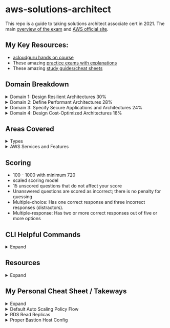# aws-solutions-architect
This repo is a guide to taking solutions architect associate cert in 2021. The main [overview of the exam](https://github.com/MattN-HB/aws-solutions-architect/blob/main/AWS-Certified-Solutions-Architect-Associate_Exam-Guide.pdf) and [AWS official site](https://aws.amazon.com/certification/certified-solutions-architect-associate/). 

## My Key Resources: 
* [acloudguru hands on course](https://acloudguru.com/course/aws-certified-solutions-architect-associate-saa-c02)
* These amazing [practice exams with explanations](https://www.udemy.com/course/aws-certified-solutions-architect-associate-amazon-practice-exams-saa-c02/)
* These amazing [study guides/cheat sheets](https://tutorialsdojo.com/aws-cheat-sheets/)

## Domain Breakdown 
<details>
  <summary>Domain 1: Design Resilient Architectures 30%</summary>

1.1 Design a multi-tier architecture solution
* Determine a solution design based on access patterns.
* Determine a scaling strategy for components used in a design.
* Select an appropriate database based on requirements.
* Select an appropriate compute and storage service based on requirements.
  ![image](https://user-images.githubusercontent.com/44328319/130339173-4edaa5d0-ac67-463a-ac16-84ac8e6d3762.png)


1.2 Design highly available and/or fault-tolerant architectures
* Determine the amount of resources needed to provide a fault-tolerant architecture across
Availability Zones.
* Select a highly available configuration to mitigate single points of failure.
* Apply AWS services to improve the reliability of legacy applications when application changes
are not possible.
* Select an appropriate disaster recovery strategy to meet business requirements.
* Identify key performance indicators to ensure the high availability of the solution.
1.3 Design decoupling mechanisms using AWS services

* Determine which AWS services can be leveraged to achieve loose coupling of components.
* Determine when to leverage serverless technologies to enable decoupling.

1.4 Choose appropriate resilient storage
* Define a strategy to ensure the durability of data.
* Identify how data service consistency will affect the operation of the application.
* Select data services that will meet the access requirements of the application.
* Identify storage services that can be used with hybrid or non-cloud-native applications.
  ![image](https://user-images.githubusercontent.com/44328319/127782754-f30964b3-d76f-4d82-855f-aac0b188ad15.png)

</details>
<details>
  <summary>Domain 2: Define Performant Architectures 28%</summary>

2.1 Identify elastic and scalable compute solutions for a workload
* Select the appropriate instance(s) based on compute, storage, and networking requirements.
* Choose the appropriate architecture and services that scale to meet performance
requirements.
* Identify metrics to monitor the performance of the solution.

2.2 Select high-performing and scalable storage solutions for a workload
* Select a storage service and configuration that meets performance demands.
* Determine storage services that can scale to accommodate future needs.

2.3 Select high-performing networking solutions for a workload
* Select appropriate AWS connectivity options to meet performance demands.
* Select appropriate features to optimize connectivity to AWS public services.
* Determine an edge caching strategy to provide performance benefits.
* Select appropriate data transfer service for migration and/or ingestion.

2.4 Choose high-performing database solutions for a workload
* Select an appropriate database scaling strategy.
* Determine when database caching is required for performance improvement.
* Choose a suitable database service to meet performance needs.
</details>
<details>
  <summary>Domain 3: Specify Secure Applications and Architectures 24%</summary>

3.1 Design secure access to AWS resources

* Determine when to choose between users, groups, and roles.
* Interpret the net effect of a given access policy.
* Select appropriate techniques to secure a root account.
* Determine ways to secure credentials using features of AWS IAM.
* Determine the secure method for an application to access AWS APIs.
* Select appropriate services to create traceability for access to AWS resources.
  ![image](https://user-images.githubusercontent.com/44328319/130360611-4d6bedb6-9d8b-495d-845b-6dbe3f69eb06.png)


3.2 Design secure application tiers

* Given traffic control requirements, determine when and how to use [security groups](https://docs.aws.amazon.com/AWSEC2/latest/UserGuide/using-network-security.html#security-group-rules) and
network ACLs. **TIP:** "Security Group acts as a firewall, it will only control both inbound and outbound traffic at the instance level and not on the whole VPC."
  ![image](https://user-images.githubusercontent.com/44328319/130416440-a16490e8-2698-4da1-a67d-d77c8ee3f000.png)

* Determine a network segmentation strategy using public and private subnets.
* Select the appropriate routing mechanism to securely access AWS service endpoints or
internet-based resources from Amazon VPC.
* Select appropriate AWS services to protect applications from external threats.

3.3 Select appropriate data security options

* Determine the policies that need to be applied to objects based on access patterns.
* Select appropriate encryption options for data at rest and in transit for
</details>
<details>
  <summary>Domain 4: Design Cost-Optimized Architectures 18%</summary>

4.1 Identify cost-effective storage solutions
* Determine the most cost-effective data storage options based on requirements.
* Apply automated processes to ensure that data over time is stored on storage tiers that
minimize costs.
</details>

## Areas Covered
<details>
  <summary>Types</summary>

* Compute
* Cost management
* Database
* Disaster recovery
* High availability
* Management and governance
* Microservices and component decoupling
* Migration and data transfer
* Networking, connectivity, and content delivery
* Security
  
    ![image](https://user-images.githubusercontent.com/44328319/127173054-6721a4cd-ac53-492d-b62d-8432ddfb177b.png)
    ![image](https://user-images.githubusercontent.com/44328319/127173180-fc408fda-8d3d-449d-8466-d423e6b08440.png)
    ![image](https://user-images.githubusercontent.com/44328319/127173211-57e74be4-9e83-4072-bc7c-8d4b627b18ea.png)
    ![image](https://user-images.githubusercontent.com/44328319/127173332-c19dc17a-10ec-4b8a-bea8-97b25e15f5b2.png)
    ![image](https://user-images.githubusercontent.com/44328319/127173919-6098ecf4-fe43-40c9-a40a-26beb0c79b55.png)
  
* Serverless design principles
</details>
<details>
  <summary>AWS Services and Features</summary>

Analytics:
* Amazon Athena
* Amazon Elasticsearch Service (Amazon ES)
* [Amazon EMR](https://tutorialsdojo.com/amazon-emr/?src=udemy)
* AWS Glue
* Amazon Kinesis
* Amazon QuickSight

AWS Billing and Cost Management:
* AWS Budgets
* Cost Explorer

Application Integration:
* Amazon Simple Notification Service (Amazon SNS)
* [Amazon Simple Queue Service SQS](https://aws.amazon.com/sqs/faqs/?ep=sec&sec=assoc_saa) and [Cheat Sheet](https://tutorialsdojo.com/amazon-sqs/?src=udemy)

Compute:
* [Amazon EC2](https://aws.amazon.com/ec2/faqs/?ep=sec&sec=assoc_saa) and [cheat sheet](https://tutorialsdojo.com/amazon-elastic-compute-cloud-amazon-ec2/%20?src=udemy)
  
  ![image](https://user-images.githubusercontent.com/44328319/127187878-0f66c1ea-2c5b-4306-b05d-d784fb96fcd5.png)

* AWS Elastic Beanstalk
* [Amazon Elastic Container Service (Amazon ECS)](https://tutorialsdojo.com/amazon-elastic-container-service-amazon-ecs/?src=udemy)
  ![image](https://user-images.githubusercontent.com/44328319/127787080-24716f97-6446-4be1-96d8-870fe66f80f2.png)

* [Amazon Elastic Kubernetes Service (Amazon EKS)](https://docs.aws.amazon.com/eks/latest/userguide/what-is-eks.html)
* [Elastic Load Balancing](https://tutorialsdojo.com/aws-elastic-load-balancing-elb/) (e.g. [comparison](https://tutorialsdojo.com/application-load-balancer-vs-network-load-balancer-vs-classic-load-balancer/)
* AWS Fargate
* [AWS Lambda](https://tutorialsdojo.com/aws-lambda/?src=udemy)

Database:
* [Amazon Aurora](https://tutorialsdojo.com/amazon-aurora/)
* [Amazon DynamoDB](https://tutorialsdojo.com/amazon-dynamodb/?src=udemy) and [parition keys](https://aws.amazon.com/blogs/database/choosing-the-right-dynamodb-partition-key/) and [dynamo streams](https://docs.aws.amazon.com/amazondynamodb/latest/developerguide/Streams.Lambda.Tutorial.html)
  ![image](https://user-images.githubusercontent.com/44328319/128016012-68be6308-4b90-48bc-bd29-9ee33e5263bd.png)

* [Amazon ElastiCache](https://tutorialsdojo.com/amazon-elasticache/?src=udemy)
* [Amazon RDS](https://aws.amazon.com/rds/faqs/?ep=sec&sec=assoc_saa) and [cheat sheet](https://tutorialsdojo.com/amazon-relational-database-service-amazon-rds/?src=udemy)
* Amazon Redshift

Management and Governance:
* [AWS Auto Scaling](https://tutorialsdojo.com/aws-auto-scaling/?src=udemy) and [FAQ Target Tracking Scaling](https://docs.aws.amazon.com/autoscaling/ec2/userguide/as-scaling-target-tracking.html)
* AWS Backup
* AWS CloudFormation
* [AWS CloudTrail](https://tutorialsdojo.com/aws-cloudtrail/?src=udemy)
  ![image](https://user-images.githubusercontent.com/44328319/130357361-712e8fad-f7e7-4f09-a179-e6ad97dba862.png)

* [Amazon CloudWatch](https://tutorialsdojo.com/amazon-cloudwatch/?src=udemy)
  ![image](https://user-images.githubusercontent.com/44328319/127785849-faf64975-c86b-4211-9598-e203bbfedba8.png)

* AWS Config
* Amazon EventBridge (Amazon CloudWatch Events)
* AWS Organizations
* [AWS Resource Access Manager](https://aws.amazon.com/ram/)
* [AWS Systems Manager](https://tutorialsdojo.com/aws-systems-manager/?src=udemy) and [Parameter Store](https://aws.amazon.com/blogs/mt/the-right-way-to-store-secrets-using-parameter-store/)
* AWS Trusted Advisor

Migration and Transfer:
* AWS Database Migration Service (AWS DMS)
* AWS DataSync
* AWS Migration Hub
* AWS Server Migration Service (AWS SMS)
* AWS Snowball
* AWS Transfer Family

Networking and Content Delivery:
* [Amazon API Gateway](https://tutorialsdojo.com/amazon-api-gateway/?src=udemy) and [FAQ Throttling Limits](https://aws.amazon.com/api-gateway/faqs/#Throttling_and_Caching)
* [Amazon CloudFront](https://tutorialsdojo.com/amazon-cloudfront/?src=udemy) and [private signed cookies](https://docs.aws.amazon.com/AmazonCloudFront/latest/DeveloperGuide/private-content-signed-cookies.html)
* AWS Direct Connect
* AWS Global Accelerator
* [Amazon Route 53](https://aws.amazon.com/route53/faqs/?ep=sec&sec=assoc_saa) and [cheat sheet](https://tutorialsdojo.com/amazon-route-53/)
  ![image](https://user-images.githubusercontent.com/44328319/130411297-10c7b9d1-1658-4265-81eb-159c6f0e635e.png)
  ![image](https://user-images.githubusercontent.com/44328319/130411808-b7be9669-32b9-428a-ba02-adc6b4914169.png)


* AWS Transit Gateway
* [Amazon VPC](https://aws.amazon.com/vpc/faqs/?ep=sec&sec=assoc_saa) and [cheat sheet](https://tutorialsdojo.com/amazon-vpc/?src=udemy)
  
  ![image](https://user-images.githubusercontent.com/44328319/127172005-1313ef3b-1142-4a35-b0b9-85176882acf6.png)


Security, Identity, and Compliance:
* AWS Certificate Manager (ACM)
* [AWS Directory Service](https://tutorialsdojo.com/aws-directory-service/?src=udemy)
* Amazon GuardDuty
* [AWS Identity and Access Management (IAM)](https://tutorialsdojo.com/aws-identity-and-access-management-iam/?src=udemy) and [IAM DB AUTH](https://docs.aws.amazon.com/AmazonRDS/latest/UserGuide/UsingWithRDS.IAMDBAuth.html)
* Amazon Inspector
* [AWS Key Management Service (AWS KMS)](https://tutorialsdojo.com/aws-key-management-service-aws-kms/?src=udemy)
* [Amazon Macie](https://tutorialsdojo.com/amazon-macie/?src=udemy)
* AWS Secrets Manager
* [AWS Shield](https://tutorialsdojo.com/aws-shield/?src=udemy)
* AWS Single Sign-On
* [AWS WAF](https://tutorialsdojo.com/aws-waf/?src=udemy)

Storage:
* [Amazon Elastic Block Store (Amazon EBS)](https://tutorialsdojo.com/amazon-ebs/%20?src=udemy)
  ![image](https://user-images.githubusercontent.com/44328319/127786614-4609eafa-212f-4be1-bc87-28c0c41004f5.png)
  ![image](https://user-images.githubusercontent.com/44328319/127188081-4b0bab60-a2fd-4bcc-b377-61c71b7253a7.png)
  ![image](https://user-images.githubusercontent.com/44328319/127188194-ff4e01c7-feed-4948-9632-c99b3621748f.png)

* [Amazon Elastic File System (Amazon EFS)](https://tutorialsdojo.com/amazon-efs/?src=udemy)
* [Amazon FSx](https://tutorialsdojo.com/amazon-fsx/?src=udemy)
* [Amazon S3](https://aws.amazon.com/s3/faqs/?ep=sec&sec=assoc_saa) and [cheat sheet](https://tutorialsdojo.com/amazon-s3/?src=udemy) and [s3 transfer acceleration](https://docs.aws.amazon.com/AmazonS3/latest/dev/transfer-acceleration.html)
* [Amazon S3 Glacier](https://aws.amazon.com/s3/storage-classes/)
  ![image](https://user-images.githubusercontent.com/44328319/130414197-0611c541-118b-445f-8cd9-68b9af6789a2.png)

* AWS Storage Gateway
</details>

## Scoring
* 100 - 1000 with minimum 720
* scaled scoring model
* 15 unscored questions that do not affect your score
* Unanswered questions are scored as incorrect; there is no penalty for guessing
* Multiple-choice: Has one correct response and three incorrect responses (distractors).
* Multiple-response: Has two or more correct responses out of five or more options

## CLI Helpful Commands
<details>
  <summary>Expand</summary>
  
* ```aws configure```
* Copies file from local to bucket```aws s3 cp <path> s3://<bucket>```
* List buckets```aws s3 ls```
* List Bucket Content: ```aws s3 ls s3://<bucket>```
* Create s3 bucket ```aws s3api create-bucket --bucket <bucketname> --region us-east-1```
* grab your environment variables from cli ```env | grep ^AWS```
* What is the policies attached to that user ```aws iam list-attached-user-policies --user-name=$AWS_ACCOUNT_USERNAME```
* Create iam user ```aws iam create-user --user-name root-for-vault```
* Attach policy ```aws iam attach-user-policy --user-name root-for-vault --policy-arn arn:aws:iam::${AWS_ACCOUNT_ID}:policy/vault-root```
* Create access key and secret passing to txt for temp use ```aws iam create-access-key --user-name root-for-vault | tee root-for-vault-keys.txt```
* Set default region ```export AWS_DEFAULT_REGION=us-east-1```
* Create VPC ```aws ec2 create-default-vpc```
* Run EC2 ```aws ec2 run-instances --image-id <amiid> --instance-type <ec2type> --count 1```
* List RDS ```aws rds describe-db-instances```
* Grab metadata from instance ```curl http://169.254.169.254/latest/meta-data/``` ```wget http://169.254.169.254/latest/meta-data/```
* Grab userdata from instance ```curl http://169.254.169.254/latest/user-data/```
* List lambda functions ```aws lambda list-functions --max-items 10```  [Full list of lambda cli ](https://docs.aws.amazon.com/cli/latest/reference/lambda/index.html)
* Invoke Lambda ```aws lambda invoke \
    --function-name my-function \
    --payload '{ "name": "Bob" }' \
    response.json```
* Delete an S3 bucket and all its contents with just one command 
`aws s3 rb s3://bucket-name -force`
* Copy a directory and its subfolders from your PC to Amazon S3 
`aws s3 cp MYFolder s3://bucket-name -recursive [-region us-west-2]`
* Display subsets of all available ec2 images 
`aws ec2 describe-images | grep ubuntu`
* List users in a different format 
`aws iam list-users --output table`
* Get credentialed IAM reports from CLI `aws iam generate-credential-report` and read it `aws iam get-credential-report --output text | base64 --decode >> credentialreport.csv`
* List the sizes of an S3 bucket and its contents 
`aws s3api list-objects --bucket BUCKETNAME --output json --query " 
[sum(Contents[].Size), length(Contents[])]"`
* Move S3 bucket to a different location 
`aws s3 sync s3://oldbucket s3://newbucket --source-region us-west-l 
--region us-west-2`
* List users by ARN 
`aws iam list-users --output json | jq -r .Users[].Arn`
* List all of your instances that are currently running
`aws ec2 describe-instances --filters Name=instance-state-name,Values=running --query 'Reservations[*].Instances[].[InstanceId,State,PublicIpAddress, Tags[?Key==`Name`]]' --region us-east-1 --output json | jq`
`aws ec2 describe-instances --filters Name=instance-state-name,Values=running --region us-east-1 --output table`
* Other ways to pass input parameters to the AWS CLI with JSON 
`aws iam put-user-policy --user-name AWS-Cli-Test --policy-name 
Power-Access --policy-document { "Statement":[{ "Effect": 
"Allow" , "NotAction":"iam:*", "Resource": "*"} ] }`
</details>
  
## Resources
<details>
    <summary>Expand</summary>
  
* [Tutorial Dojo Study Guide](https://tutorialsdojo.com/aws-certified-solutions-architect-associate-saa-c02/?src=udemy)
* [Notes Doc](https://github.com/MattN-HB/aws-solutions-architect/blob/main/AWS%20Certified%20Solutions%20Architect.pdf)
* [Great Medium Article on how to crack it](https://medium.com/javarevisited/top-5-aws-training-courses-to-crack-amazon-web-service-solutions-architect-associate-certification-3f4affa8f660)
* [AWS Whitepapers](http://aws.amazon.com/whitepapers/)
* [AWS Well-Architected](https://aws.amazon.com/architecture/well-architected/)
* [AWS Training](http://aws.amazon.com/training) and [Free Training](https://www.aws.training/learningobject/curriculum?id=20685&ep=sec&sec=assoc_saa)
* [Acloudguru training](https://acloudguru.com/course/aws-certified-solutions-architect-associate-saa-c02)
* [Udemy course](https://www.udemy.com/course/aws-certified-solutions-architect-associate-saa-c02/?ranMID=39197&ranEAID=CuIbQrBnhiw&ranSiteID=CuIbQrBnhiw-9pVf0yrvMcU_MIPaorYTQQ&utm_source=aff-campaign&utm_medium=udemyads&LSNPUBID=CuIbQrBnhiw)
* [Free Practice Exams](https://www.knowledgehut.com/practice-tests/aws-solutions-architect-associate) ,[25 questions](https://awscoach.net/architect-associate-questions/) and [Dump Practice Exams](https://github.com/MattN-HB/aws-solutions-architect/tree/main/PracticeExams) and [$20 Practice Exam Thru Cert Center](https://www.certmetrics.com/amazon/candidate/exam_scheduling.aspx)
* [Amazing 6 practice exams $29.99 with video and thorough study guides/explanations](https://www.udemy.com/course/aws-certified-solutions-architect-associate-amazon-practice-exams-saa-c02/?LSNPUBID=JVFxdTr9V80&ranEAID=JVFxdTr9V80&ranMID=39197&ranSiteID=JVFxdTr9V80-f5zcy9zHHnUSBI.ZVgWHGA&utm_medium=udemyads&utm_source=aff-campaign)
* [Flashcards](https://quizlet.com/125872081/aws-solutions-architect-flash-cards/)
* [Main Cert Page](https://aws.amazon.com/certification/certified-solutions-architect-associate/)
* [AWS Cert Center](https://www.certmetrics.com/amazon/default.aspx)
* [All Official AWS Cert Past Exams](https://aws.psiexams.com/#/dashboard/compact-dashboard)
* [AWS Cert Prep Center](https://aws.amazon.com/certification/certification-prep/?cta=saa_examprep)
* [All FAQs](https://aws.amazon.com/faqs/?ep=sec&sec=assoc_saa)
* [CLI S3 cheat sheet](https://acloudguru.com/blog/engineering/aws-s3-cheat-sheet)
* [Boto3 SNS Doc](https://boto3.amazonaws.com/v1/documentation/api/latest/reference/services/sns.html#SNS.Client.publish)
* [EFS vs S3 Cheat Sheet](https://tutorialsdojo.com/amazon-s3-vs-ebs-vs-efs/?src=udemy)
* [Aurora Custom Endpoints](https://docs.aws.amazon.com/AmazonRDS/latest/AuroraUserGuide/Aurora.Overview.Endpoints.html)
* [Aurora Global Database](https://docs.aws.amazon.com/AmazonRDS/latest/AuroraUserGuide/aurora-global-database.html)
* [Aurora Serverless DB](https://docs.aws.amazon.com/AmazonRDS/latest/AuroraUserGuide/aurora-serverless.how-it-works.html)
* [MQ](https://tutorialsdojo.com/amazon-mq/?src=udemy)
* [Nat Gateway Comparison](https://docs.aws.amazon.com/vpc/latest/userguide/vpc-nat-comparison.html)
* [Aurora plus lambda](https://aws.amazon.com/blogs/database/capturing-data-changes-in-amazon-aurora-using-aws-lambda/)
 </details>  
  
## My Personal Cheat Sheet / Takeways
 <details>
    <summary>Expand</summary>
   
 * whole vpc use nacl not sec group..sec group to instances
 * Create an Auto Scaling group of EC2 instances and set the minimum capacity to 4 and the maximum capacity to 6. Deploy 2 instances in Availability Zone A and another 2 instances in Availability Zone B.
 * elastic cache and dynamo db store session mgmt
 * iam role plus ad connector (when in doubt IAM is your friend)
 * Cookies (keep url) and signed URL if don't mind diff url.
 * S3 transfer acceleration = fastest transfer
 * EMR = big data
 * Route53 geopromixity for user location
 * S3 web hosting cheaper
 * ssd = small  (I/O /Throughput keyword ="frequent")
 * hdd = large sequential
 * parameter store ecs + doesn't by default rotate keys. Secrets manager if enabled rotates keys.
 * A and AAAA = route53 aliases to alb
 * "Open source" container = EKS
 * aws storage gateway = small data transfer and caching
 * aws datasyc = large data transfer
 </details>  
   
<details>
  <summary>Default Auto Scaling Policy Flow</summary>
  
![image](https://user-images.githubusercontent.com/44328319/127865099-7c4f5f58-7883-4ca6-ba14-f7e33b75370d.png)
</details>
  
 <details>
    <summary>RDS Read Replicas</summary>
    
![image](https://user-images.githubusercontent.com/44328319/128017372-39a557c5-c26d-4933-b63e-903f01494bce.png)
 </details>
 
 <details>
    <summary>Proper Bastion Host Config</summary>
    
![image](https://user-images.githubusercontent.com/44328319/130413393-9dd1cb98-e642-43a7-851e-864f1a0e5e88.png)
 </details>
  
